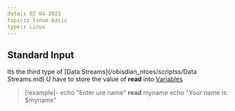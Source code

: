 ```yaml
---
date:: 02 04 2023
topic:: linux-basic
type:: Linux
---
```

## Standard Input
Its the third type of [Data Streams](/obisdian_ntoes/scriptss/Data Streams.md)
U have to store the value of **read** into [Variables](/obisdian_ntoes/scriptss/Variables.md) 
>[!example]-
>echo "Enter ure name"
>**read** myname
>echo "Your name is: $myname"